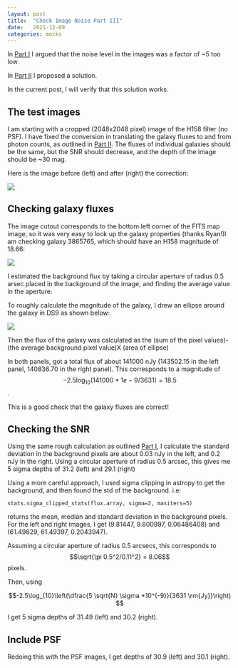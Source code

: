 ```yaml
---
layout: post
title:  "Check Image Noise Part III"
date:   2021-12-09
categories: mocks
---
```


In <a href="https://ndrakos.github.io/blog/mocks/CheckImageNoise/">Part I</a> I argued that the noise level in the images was a factor of ~5 too low.

In <a href="https://ndrakos.github.io/blog/mocks/CheckImageNoise/">Part II</a> I proposed a solution.

In the current post, I will verify that this solution works.


## The test images

I am starting with a cropped (2048x2048 pixel) image of the H158 filter (no PSF). I have fixed the conversion in translating the galaxy fluxes to and from photon counts, as outlined in <a href="https://ndrakos.github.io/blog/mocks/CheckImageNoise/">Part II</a>. The fluxes of individual galaxies should be the same, but the SNR should decrease, and the depth of the image should be ~30 mag.


Here is the image before (left) and after (right) the correction:

<img src="{{ site.baseurl }}/assets/plots/20211209_correction.png">




## Checking galaxy fluxes

The image cutout corresponds to the bottom left corner of the FITS map image, so it was very easy to look up the galaxy properties (thanks Ryan!)I am checking galaxy 3865765, which should have an H158 magnitude of 18.66:

<img src="{{ site.baseurl }}/assets/plots/20211209_testgalaxy.png">



I estimated the background flux by taking a circular aperture of radius 0.5 arsec placed in the background of the image, and finding the average value in the aperture.

To roughly calculate the magnitude of the galaxy, I drew an ellipse around the galaxy in DS9 as shown below:

<img src="{{ site.baseurl }}/assets/plots/20211209_testgalaxy_select.png">

Then the flux of the galaxy was calculated as the (sum of the pixel values)- (the average background pixel value)X (area of ellipse)

In both panels, got a total flux of about 141000 nJy (143502.15 in the left panel, 140836.70 in the right panel). This corresponds to a magnitude of   $$-2.5\log_{10}(141000*1e-9/3631) = 18.5$$.

This is a good check that the galaxy fluxes are correct!



## Checking the SNR


Using the same rough calculation as outlined <a href="https://ndrakos.github.io/blog/mocks/CheckImageNoise/">Part I</a>, I calculate the standard deviation in the background pixels are about 0.03 nJy in the left, and 0.2 nJy in the right. Using a circular aperture of radius 0.5 arcsec, this gives me 5 sigma depths of 31.2 (left) and 29.1 (right)


Using a more careful approach, I used sigma clipping in astropy to get the background, and then found the std of the background. i.e:

```
stats.sigma_clipped_stats(flux.array, sigma=2, maxiters=5)
```

returns the mean, median and standard deviation in the background pixels. For the left and right images, I get (9.81447, 9.800997, 0.06486408) and (61.49829, 61.49397, 0.2043947).

Assuming a circular aperture of radius 0.5 arcsecs, this corresponds to $$\sqrt{\pi 0.5^2/0.11^2} =  8.06$$ pixels.

Then, using

$$-2.5\log_{10}\left(\dfrac{5 \sqrt{N} \sigma *10^{-9}}{3631 \rm{Jy}}\right) $$

I get 5 sigma depths of 31.49 (left) and 30.2 (right).

## Include PSF 

Redoing this with the PSF images, I get depths of 30.9 (left) and 30.1 (right).
